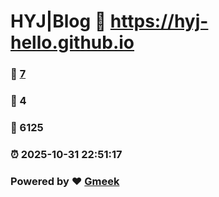 # HYJ|Blog :link: https://hyj-hello.github.io 
### :page_facing_up: [7](https://hyj-hello.github.io/tag.html) 
### :speech_balloon: 4 
### :hibiscus: 6125 
### :alarm_clock: 2025-10-31 22:51:17 
### Powered by :heart: [Gmeek](https://github.com/Meekdai/Gmeek)
